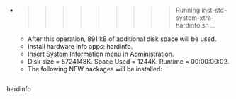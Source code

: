* >>>>>>>>> Running inst-std-system-xtra-hardinfo.sh ...
  * After this operation, 891 kB of additional disk space will be used.
  * Install hardware info apps: hardinfo.
  * Insert System Information menu in Administration.
  * Disk size = 5724148K. Space Used = 1244K. Runtime = 00:00:00:02.
  * The following NEW packages will be installed:
  ```bash
hardinfo
  ```
